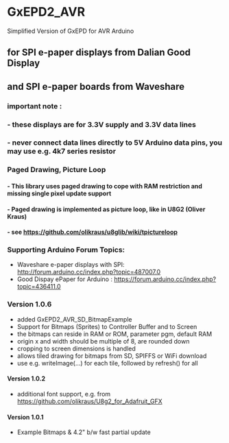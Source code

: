 # GxEPD2_AVR
Simplified Version of GxEPD for AVR Arduino

## for SPI e-paper displays from Dalian Good Display 
## and SPI e-paper boards from Waveshare

### important note :
### - these displays are for 3.3V supply and 3.3V data lines
### - never connect data lines directly to 5V Arduino data pins, you may use e.g. 4k7 series resistor


### Paged Drawing, Picture Loop
#### - This library uses paged drawing to cope with RAM restriction and missing single pixel update support
#### - Paged drawing is implemented as picture loop, like in U8G2 (Oliver Kraus)
#### - see https://github.com/olikraus/u8glib/wiki/tpictureloop

### Supporting Arduino Forum Topics:

- Waveshare e-paper displays with SPI: http://forum.arduino.cc/index.php?topic=487007.0
- Good Dispay ePaper for Arduino : https://forum.arduino.cc/index.php?topic=436411.0

### Version 1.0.6
- added GxEPD2_AVR_SD_BitmapExample
- Support for Bitmaps (Sprites) to Controller Buffer and to Screen
- the bitmaps can reside in RAM or ROM, parameter pgm, default RAM
- origin x and width should be multiple of 8, are rounded down
- cropping to screen dimensions is handled
- allows tiled drawing for bitmaps from SD, SPIFFS or WiFi download
- use e.g. writeImage(...) for each tile, followed by refresh() for all
#### Version 1.0.2
- additional font support, e.g. from https://github.com/olikraus/U8g2_for_Adafruit_GFX
#### Version 1.0.1
- Example Bitmaps & 4.2" b/w fast partial update

